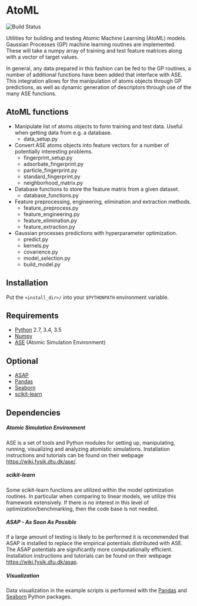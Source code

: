 # AtoML
![Build Status](https://gitlab.com/atoML/AtoML/badges/master/build.svg)

Utilities for building and testing Atomic Machine Learning (AtoML) models.
Gaussian Processes (GP) machine learning routines are implemented. These
will take a numpy array of training and test feature matrices along with a
vector of target values.

In general, any data prepared in this fashion can be fed to the GP routines,
a number of additional functions have been added that interface with ASE. This
integration allows for the manipulation of atoms objects through GP
predictions, as well as dynamic generation of descriptors through use of the
many ASE functions.

## AtoML functions

*   Manipulate list of atoms objects to form training and test data. Useful
when getting data from e.g. a database.
    -   data_setup.py
*   Convert ASE atoms objects into feature vectors for a number of potentially
interesting problems.
    -   fingerprint_setup.py
    -   adsorbate_fingerprint.py
    -   particle_fingerprint.py
    -   standard_fingerprint.py
    -   neighborhood_matrix.py
*   Database functions to store the feature matrix from a given dataset.
    -   database_functions.py
*   Feature preprocessing, engineering, elimination and extraction methods.
    -   feature_preprocess.py
    -   feature_engineering.py
    -   feature_elimination.py
    -   feature_extraction.py
*   Gaussian processes predictions with hyperparameter optimization.
    -   predict.py
    -   kernels.py
    -   covarience.py
    -   model_selection.py
    -   build_model.py

## Installation

Put the `<install_dir>/` into your `$PYTHONPATH` environment variable.

## Requirements

*   [Python](https://www.python.org) 2.7, 3.4, 3.5
*   [Numpy](https://docs.scipy.org/doc/numpy/reference/)
*   [ASE](https://wiki.fysik.dtu.dk/ase/) (Atomic Simulation Environment)

## Optional

*   [ASAP](https://wiki.fysik.dtu.dk/asap)
*   [Pandas](http://pandas.pydata.org)
*   [Seaborn](http://seaborn.pydata.org)
*   [scikit-learn](http://scikit-learn.org/stable/)

## Dependencies
##### Atomic Simulation Environment

ASE is a set of tools and Python modules for setting up, manipulating,
running, visualizing and analyzing atomistic simulations. Installation
instructions and tutorials can be found on their webpage
<https://wiki.fysik.dtu.dk/ase/>.

##### scikit-learn

Some scikit-learn functions are utilized within the model optimization
routines. In particular when comparing to linear models, we utilize this
framework extensively. If there is no interest in this level of
optimization/benchmarking, then the code base is not needed.

##### ASAP - As Soon As Possible

If a large amount of testing is likely to be performed it is recommended that
ASAP is installed to replace the empirical potentials distributed with ASE. The
ASAP potentials are significantly more computationally efficient.
Installation instructions and tutorials can be found on their webpage
<https://wiki.fysik.dtu.dk/asap>.

##### Visualization

Data visualization in the example scripts is performed with the
[Pandas](http://pandas.pydata.org) and [Seaborn](http://seaborn.pydata.org)
Python packages.
